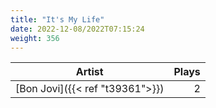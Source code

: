 ```yaml
---
title: "It's My Life"
date: 2022-12-08/2022T07:15:24
weight: 356
---
```




 Artist | Plays 
----- | -----:
[Bon Jovi]({{< ref "t39361">}}) | 2
